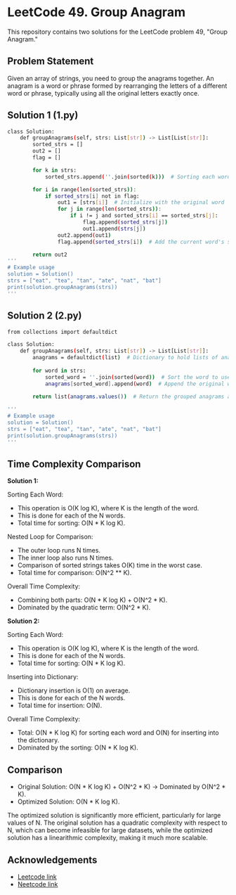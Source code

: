 
# LeetCode 49. Group Anagram

This repository contains two solutions for the LeetCode problem 49, "Group Anagram."


## Problem Statement

Given an array of strings, you need to group the anagrams together. An anagram is a word or phrase formed by rearranging the letters of a different word or phrase, typically using all the original letters exactly once.



## Solution 1 (1.py)

```bash
class Solution:
    def groupAnagrams(self, strs: List[str]) -> List[List[str]]:
        sorted_strs = []
        out2 = []
        flag = []

        for k in strs:
            sorted_strs.append(''.join(sorted(k)))  # Sorting each word

        for i in range(len(sorted_strs)):
            if sorted_strs[i] not in flag:
                out1 = [strs[i]]  # Initialize with the original word
                for j in range(len(sorted_strs)):
                    if i != j and sorted_strs[i] == sorted_strs[j]:
                        flag.append(sorted_strs[j])
                        out1.append(strs[j])
                out2.append(out1)
                flag.append(sorted_strs[i])  # Add the current word's sorted version to the flag

        return out2
'''
# Example usage
solution = Solution()
strs = ["eat", "tea", "tan", "ate", "nat", "bat"]
print(solution.groupAnagrams(strs))
'''


```

## Solution 2 (2.py)

```bash
from collections import defaultdict

class Solution:
    def groupAnagrams(self, strs: List[str]) -> List[List[str]]:
        anagrams = defaultdict(list)  # Dictionary to hold lists of anagrams
        
        for word in strs:
            sorted_word = ''.join(sorted(word))  # Sort the word to use as a key
            anagrams[sorted_word].append(word)  # Append the original word to the correct list
        
        return list(anagrams.values())  # Return the grouped anagrams as a list of lists

'''
# Example usage
solution = Solution()
strs = ["eat", "tea", "tan", "ate", "nat", "bat"]
print(solution.groupAnagrams(strs))
'''

```
  

## Time Complexity Comparison

**Solution 1:**

Sorting Each Word:

* This operation is O(K log K), where K is the length of the word.
* This is done for each of the N words.
* Total time for sorting: O(N * K log K).

Nested Loop for Comparison:

* The outer loop runs N times.
* The inner loop also runs N times.
* Comparison of sorted strings takes O(K) time in the worst case.
* Total time for comparison: O(N^2 ** K).

Overall Time Complexity:

* Combining both parts: O(N * K log K) + O(N^2 * K).
* Dominated by the quadratic term: O(N^2 * K).

**Solution 2:**

Sorting Each Word:

* This operation is O(K log K), where K is the length of the word.
* This is done for each of the N words.
* Total time for sorting: O(N * K log K).

Inserting into Dictionary:

* Dictionary insertion is O(1) on average.
* This is done for each of the N words.
* Total time for insertion: O(N).

Overall Time Complexity:

* Total: O(N * K log K) for sorting each word and O(N) for inserting into the dictionary.
* Dominated by the sorting: O(N * K log K).

## Comparison

* Original Solution: O(N * K log K) + O(N^2 * K) → Dominated by O(N^2 * K).
* Optimized Solution: O(N * K log K).

The optimized solution is significantly more efficient, particularly for large values of N. The original solution has a quadratic complexity with respect to N, which can become infeasible for large datasets, while the optimized solution has a linearithmic complexity, making it much more scalable.

## Acknowledgements

 - [Leetcode link](https://leetcode.com/problems/group-anagrams/)
 - [Neetcode link](https://neetcode.io/problems/anagram-groups)